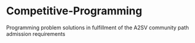 # Competitive-Programming
Programming problem solutions
  in fulfillment of the A2SV community path admission requirements 
